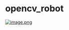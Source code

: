 # opencv_robot

[![image.png](https://i.postimg.cc/JhP5knww/image.png)](https://postimg.cc/PLvDGdrK)
